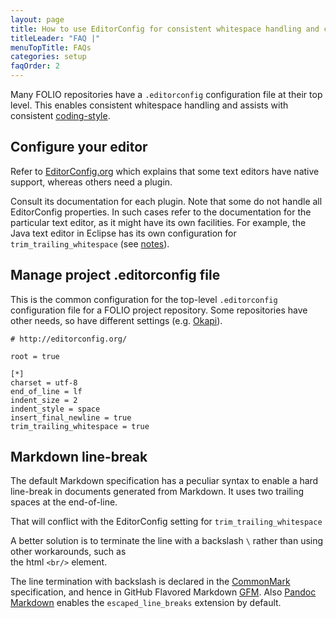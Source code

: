 ```yaml
---
layout: page
title: How to use EditorConfig for consistent whitespace handling and coding-style
titleLeader: "FAQ |"
menuTopTitle: FAQs
categories: setup
faqOrder: 2
---
```


Many FOLIO repositories have a `.editorconfig` configuration file at their top level. This enables consistent whitespace handling and assists with consistent [coding-style](/guidelines/contributing/#coding-style).

## Configure your editor

Refer to [EditorConfig.org](https://editorconfig.org) which explains that some text editors have native support, whereas others need a plugin.

Consult its documentation for each plugin. Note that some do not handle all EditorConfig properties.
In such cases refer to the documentation for the particular text editor, as it might have its own facilities.
For example, the Java text editor in Eclipse has its own configuration for `trim_trailing_whitespace`
(see [notes](https://stackoverflow.com/questions/14178839/is-there-a-way-to-automatically-remove-trailing-spaces-in-eclipse)).

## Manage project .editorconfig file

This is the common configuration for the top-level `.editorconfig` configuration file for a FOLIO project repository.
Some repositories have other needs, so have different settings (e.g. [Okapi](https://github.com/folio-org/okapi/blob/master/.editorconfig)).

```
# http://editorconfig.org/

root = true

[*]
charset = utf-8
end_of_line = lf
indent_size = 2
indent_style = space
insert_final_newline = true
trim_trailing_whitespace = true
```

## Markdown line-break

The default Markdown specification has a peculiar syntax to enable a hard line-break in documents generated from Markdown. It uses two trailing spaces at the end-of-line.

That will conflict with the EditorConfig setting for `trim_trailing_whitespace`

A better solution is to terminate the line with a backslash `\`  rather than using other workarounds, such as\
the html `<br/>` element.

The line termination with backslash is declared in the [CommonMark](https://spec.commonmark.org/current/#hard-line-breaks) specification, and hence in GitHub Flavored Markdown [GFM](https://github.github.com/gfm/#hard-line-breaks).
Also [Pandoc Markdown](https://pandoc.org/MANUAL.html#extension-escaped_line_breaks) enables the `escaped_line_breaks` extension by default.

<div class="folio-spacer-content"></div>


